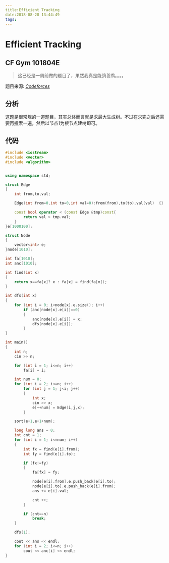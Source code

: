 ```yaml
---
title:Efficient Tracking
date:2018-08-28 13:44:49
tags:
---
```


# Efficient Tracking

## CF Gym 101804E

> 这已经是一周前做的题目了，果然我真是能鸽善鹉。。。。

<!--more-->

题目来源: [_Codeforces_](http://codeforces.com/gym/101804/problem/E)

## 分析

这题是很常规的一道题目，其实总体而言就是求最大生成树。不过在求完之后还需要再搜索一遍，然后以节点1为根节点建树即可。

## 代码

```C++
#include <iostream>
#include <vector>
#include <algorithm>


using namespace std;

struct Edge
{
	int from,to,val;

	Edge(int from=0,int to=0,int val=0):from(from),to(to),val(val)	{}

	const bool operator < (const Edge &tmp)const{
		return val > tmp.val;
	}
}e[1000100];

struct Node
{
	vector<int> e;
}node[1010];

int fa[1010];
int anc[1010];

int find(int x)
{
	return x==fa[x]? x : fa[x] = find(fa[x]);
}

int dfs(int x)
{
	for (int i = 0; i<node[x].e.size(); i++)
		if (anc[node[x].e[i]]==0)
		{
			anc[node[x].e[i]] = x;
			dfs(node[x].e[i]);
		}
}

int main()
{
	int n;
	cin >> n;

	for (int i = 1; i<=n; i++)
		fa[i] = i;

	int num = 0;
	for (int i = 2; i<=n; i++)
		for (int j = 1; j<i; j++)
		{
			int x;
			cin >> x;
			e[++num] = Edge(i,j,x);
		}

	sort(e+1,e+1+num);

	long long ans = 0;
	int cnt = 1;
	for (int i = 1; i<=num; i++)
	{
		int fx = find(e[i].from);
		int fy = find(e[i].to);

		if (fx!=fy)
		{
			fa[fx] = fy;

			node[e[i].from].e.push_back(e[i].to);
			node[e[i].to].e.push_back(e[i].from);
			ans += e[i].val;

			cnt ++;
		}

		if (cnt==n)
			break;
	}

	dfs(1);

	cout << ans << endl;
	for (int i = 2; i<=n; i++)
		cout << anc[i] << endl;
}
```